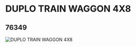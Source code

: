 # DUPLO TRAIN WAGGON 4X8
## 76349
![DUPLO TRAIN WAGGON 4X8](https://lc-www-live-s.legocdn.com/media/bricks/5/2/4263159.jpg)